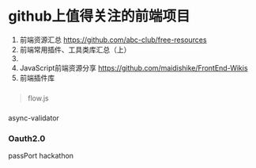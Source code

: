 
# github上值得关注的前端项目
1. 前端资源汇总 https://github.com/abc-club/free-resources
2. 前端常用插件、工具类库汇总（上）
3. 
4. JavaScript前端资源分享 https://github.com/maidishike/FrontEnd-Wikis
5. 前端插件库
###

> flow.js


### 
async-validator


### Oauth2.0
passPort
hackathon